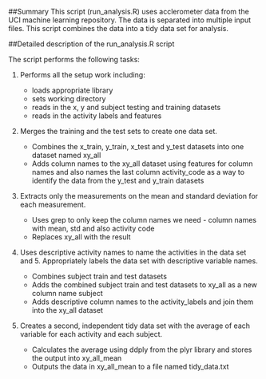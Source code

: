 ##Summary
This script (run_analysis.R) uses acclerometer data from the UCI machine learning repository.  The data is separated into multiple input files.  This script combines the data into a tidy data set for analysis.


##Detailed description of the run_analysis.R script

The script performs the following tasks:

1.  Performs all the setup work including:
	- loads appropriate library
	- sets working directory
	- reads in the x, y and subject testing and training datasets
	- reads in the activity labels and features

2.  Merges the training and the test sets to create one data set.
	- Combines the x_train, y_train, x_test and y_test datasets into one dataset named xy_all
	- Adds column names to the xy_all dataset using features for column names and also names the last column activity_code as a way to identify the data from the y_test and y_train datasets
	
3.  Extracts only the measurements on the mean and standard deviation for each measurement. 
	- Uses grep to only keep the column names we need - column names with mean, std and also activity code
	- Replaces xy_all with the result 
	

4. Uses descriptive activity names to name the activities in the data set and 5. Appropriately labels the data set with descriptive variable names. 
	- Combines subject train and test datasets
	- Adds the combined subject train and test datasets to xy_all as a new column name subject
	- Adds descriptive column names to the activity_labels and join them into the xy_all dataset

6. Creates a second, independent tidy data set with the average of each variable for each activity and each subject. 
	- Calculates the average using ddply from the plyr library and stores the output into xy_all_mean
	- Outputs the data in xy_all_mean to a file named tidy_data.txt

